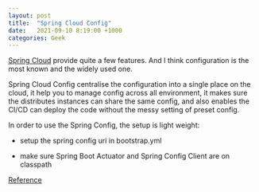```yaml
---
layout: post
title:  "Spring Cloud Config"
date:   2021-09-10 8:19:00 +1000
categories: Geek
---
```


[Spring Cloud](https://spring.io/projects/spring-cloud) provide quite a few features. And I think configuration is the most known and the widely used one.

Spring Cloud Config centralise the configuration into a single place on the cloud, it help you to manage config across all environment, it makes sure the distributes instances can share the same config, and also enables the CI/CD can deploy the code without the messy setting of preset config.

In order to use the Spring Config, the setup is light weight:

- setup the spring config uri in bootstrap.yml

- make sure Spring Boot Actuator and Spring Config Client are on classpath

[Reference](https://spring.io/projects/spring-cloud-config)